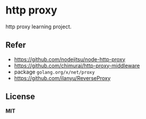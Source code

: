 # http proxy

http proxy learning project.

## Refer

- https://github.com/nodejitsu/node-http-proxy
- https://github.com/chimurai/http-proxy-middleware
- package `golang.org/x/net/proxy`
- https://github.com/ilanyu/ReverseProxy

## License

**MIT**
